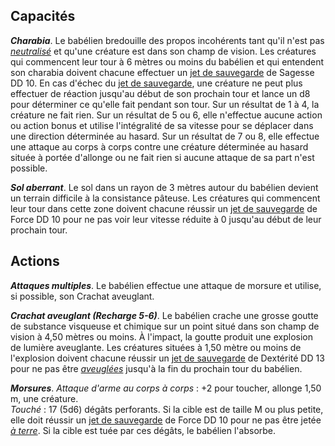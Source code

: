 ## Capacités
_**Charabia**_. Le babélien bredouille des propos incohérents tant qu'il n'est pas [_neutralisé_](/gerer-la-sante-du-personnage/#neutralise) et qu'une créature est dans son champ de vision. Les créatures qui commencent leur tour à 6 mètres ou moins du babélien et qui entendent son charabia doivent chacune effectuer un [jet de sauvegarde](/utiliser-les-caracteristiques/#jets-de-sauvegarde) de Sagesse DD 10. En cas d'échec du [jet de sauvegarde](/utiliser-les-caracteristiques/#jets-de-sauvegarde), une créature ne peut plus effectuer de réaction jusqu'au début de son prochain tour et lance un d8 pour déterminer ce qu'elle fait pendant son tour. Sur un résultat de 1 à 4, la créature ne fait rien. Sur un résultat de 5 ou 6, elle n'effectue aucune action ou action bonus et utilise l'intégralité de sa vitesse pour se déplacer dans une direction déterminée au hasard. Sur un résultat de 7 ou 8, elle effectue une attaque au corps à corps contre une créature déterminée au hasard située à portée d'allonge ou ne fait rien si aucune attaque de sa part n'est possible.

_**Sol aberrant**_. Le sol dans un rayon de 3 mètres autour du babélien devient un terrain difficile à la consistance pâteuse. Les créatures qui commencent leur tour dans cette zone doivent chacune réussir un [jet de sauvegarde](/utiliser-les-caracteristiques/#jets-de-sauvegarde) de Force DD 10 pour ne pas voir leur vitesse réduite à 0 jusqu'au début de leur prochain tour.

## Actions
_**Attaques multiples**_. Le babélien effectue une attaque de morsure et utilise, si possible, son Crachat aveuglant.

_**Crachat aveuglant (Recharge 5-6)**_. Le babélien crache une grosse goutte de substance visqueuse et chimique sur un point situé dans son champ de vision à 4,50 mètres ou moins. À l'impact, la goutte produit une explosion de lumière aveuglante. Les créatures situées à 1,50 mètre ou moins de l'explosion doivent chacune réussir un [jet de sauvegarde](/utiliser-les-caracteristiques/#jets-de-sauvegarde) de Dextérité DD 13 pour ne pas être [_aveuglées_](/gerer-la-sante-du-personnage/#aveugle) jusqu'à la fin du prochain tour du babélien.

_**Morsures**_. _Attaque d'arme au corps à corps_ : +2 pour toucher, allonge 1,50 m, une créature.  
_Touché_ : 17 (5d6) dégâts perforants. Si la cible est de taille M ou plus petite, elle doit réussir un [jet de sauvegarde](/utiliser-les-caracteristiques/#jets-de-sauvegarde) de Force DD 10 pour ne pas être jetée [_à terre_](/gerer-la-sante-du-personnage/#a-terre). Si la cible est tuée par ces dégâts, le babélien l'absorbe.
